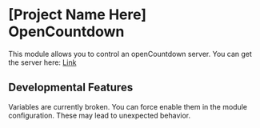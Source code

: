 # [Project Name Here] OpenCountdown

This module allows you to control an openCountdown server.
You can get the server here: [Link](https://git.project-name-here.de/Project-Name-Here/openCountdown)

## Developmental Features

Variables are currently broken. You can force enable them in the module configuration. These may lead to unexpected behavior.

